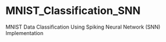 # MNIST_Classification_SNN
MNIST Data Classification Using Spiking Neural Network (SNN) Implementation
